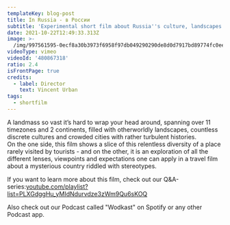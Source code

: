 ```yaml
---
templateKey: blog-post
title: In Russia - в России
subtitle: 'Experimental short film about Russia''s culture, landscapes and history'
date: 2021-10-22T12:49:33.313Z
image: >-
  /img/997561595-0ecf8a30b3973f6958f97db049290290de8d0d7917bd89774fc0eee0b1701c76-d_1920x1080.jpg
videoType: vimeo
videoId: '480867318'
ratio: 2.4
isFrontPage: true
credits:
  - label: Director
    text: Vincent Urban
tags:
  - shortfilm
---
```

A landmass so vast it’s hard to wrap your head around, spanning over 11 timezones and 2 continents, filled with otherworldly landscapes, countless discrete cultures and crowded cities with rather turbulent histories.\
On the one side, this film shows a slice of this relentless diversity of a place rarely visited by tourists - and on the other, it is an exploration of all the different lenses, viewpoints and expectations one can apply in a travel film about a mysterious country riddled with stereotypes.

If you want to learn more about this film, check out our Q&A-series:[youtube.com/playlist?list=PLXGdggHu_yMIdNdurvdze3zWm9Qu6sKOQ](https://www.youtube.com/playlist?list=PLXGdggHu_yMIdNdurvdze3zWm9Qu6sKOQ)

Also check out our Podcast called "Wodkast" on Spotify or any other Podcast app.
